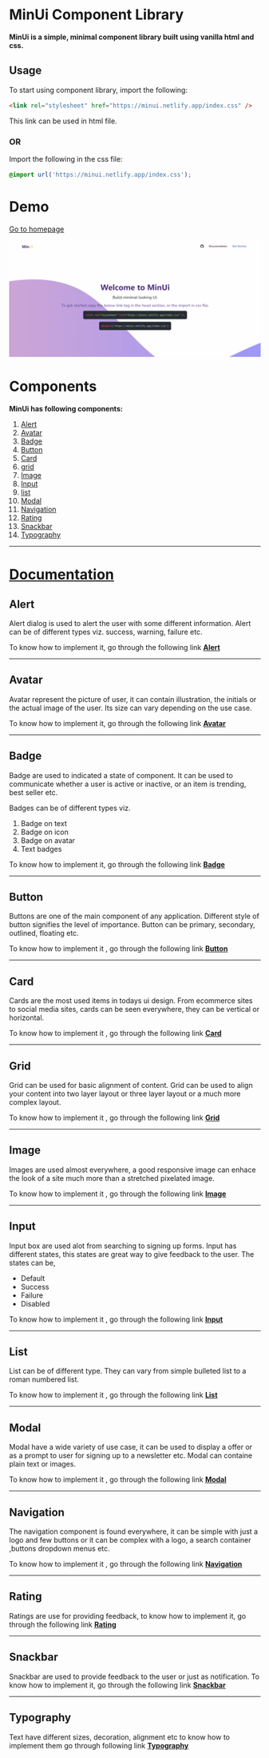 # MinUi Component Library

**MinUi is a simple, minimal component library built using vanilla html and css.**

## Usage

To start using component library, import the following:

```html
<link rel="stylesheet" href="https://minui.netlify.app/index.css" />
```

This link can be used in html file.

### OR

Import the following in the css file:

```css
@import url('https://minui.netlify.app/index.css');
```

# Demo

[Go to homepage](https://minui.netlify.app/index.html)

![Get Started gif](/assets/images/documentation-gif/get-started.gif)

# Components

**MinUi has following components:**

1. [Alert](https://minui.netlify.app/#alert-section 'Alert Component')
2. [Avatar](https://minui.netlify.app/#avatar-section 'Avatar Component')
3. [Badge](https://minui.netlify.app/#badge-section 'Badge Component')
4. [Button](https://minui.netlify.app/#button-section 'Button Component')
5. [Card](https://minui.netlify.app/#card-section 'Card Component')
6. [grid](https://minui.netlify.app/#grid-section 'Grid Component')
7. [Image](https://minui.netlify.app/#image-section 'Image Component')
8. [Input](https://minui.netlify.app/#input-section 'Input Component')
9. [list](https://minui.netlify.app/#list-section 'List Component')
10. [Modal](https://minui.netlify.app/#modal-section 'Modal Component')
11. [Navigation](https://minui.netlify.app/#navigation-section 'Navigaion Component')
12. [Rating](https://minui.netlify.app/#rating-section 'Rating Component')
13. [Snackbar](https://minui.netlify.app/#snackbar-section 'Snackbar Component')
14. [Typography](https://minui.netlify.app/#typography-section 'Typography Component')

---

# [Documentation](https://minui.netlify.app/)

## Alert

Alert dialog is used to alert the user with some different information. Alert can be of different types viz. success, warning, failure etc.

To know how to implement it, go through the following link **[Alert](https://minui.netlify.app/#alert-section 'Alert Component')**

---

## Avatar

Avatar represent the picture of user, it can contain illustration, the initials or the actual image of the user. Its size can vary depending on the use case.

To know how to implement it, go through the following link **[Avatar](https://minui.netlify.app/#avatar-section 'Avatar Component')**

---

## Badge

Badge are used to indicated a state of component. It can be used to communicate whether a user is active or inactive, or an item is trending, best seller etc.

Badges can be of different types viz.

1. Badge on text
2. Badge on icon
3. Badge on avatar
4. Text badges

To know how to implement it, go through the following link **[Badge](https://minui.netlify.app/#badge-section 'Badge Component')**

---

## Button

Buttons are one of the main component of any application. Different style of button signifies the level of importance. Button can be primary, secondary, outlined, floating etc.

To know how to implement it , go through the following link **[Button](https://minui.netlify.app/#button-section 'Button Component')**

---

## Card

Cards are the most used items in todays ui design. From ecommerce sites to social media sites, cards can be seen everywhere, they can be vertical or horizontal.

To know how to implement it , go through the following link **[Card](https://minui.netlify.app/#card-section 'Card Component')**

---

## Grid

Grid can be used for basic alignment of content. Grid can be used to align your content into two layer layout or three layer layout or a much more complex layout.

To know how to implement it , go through the following link **[Grid](https://minui.netlify.app/#grid-section 'Grid Component')**

---

## Image

Images are used almost everywhere, a good responsive image can enhace the look of a site much more than a stretched pixelated image.

To know how to implement it , go through the following link **[Image](https://minui.netlify.app/#image-section 'Image Component')**

---

## Input

Input box are used alot from searching to signing up forms. Input has different states, this states are great way to give feedback to the user. The states can be,

- Default
- Success
- Failure
- Disabled

To know how to implement it , go through the following link **[Input](https://minui.netlify.app/#input-section 'Input Component')**

---

## List

List can be of different type. They can vary from simple bulleted list to a roman numbered list.

To know how to implement it , go through the following link **[List](https://minui.netlify.app/#list-section 'List Component')**

---

## Modal

Modal have a wide variety of use case, it can be used to display a offer or as a prompt to user for signing up to a newsletter etc. Modal can containe plain text or images.

To know how to implement it , go through the following link **[Modal](https://minui.netlify.app/#modal-section 'Modal Component')**

---

## Navigation

The navigation component is found everywhere, it can be simple with just a logo and few buttons or it can be complex with a logo, a search container ,buttons dropdown menus etc.

To know how to implement it , go through the following link **[Navigation](https://minui.netlify.app/#navigation-section 'Navigaion Component')**

---

## Rating

Ratings are use for providing feedback, to know how to implement it, go through
the following link **[Rating](https://minui.netlify.app/#rating-section 'Rating Component')**

---

## Snackbar

Snackbar are used to provide feedback to the user or just as notification.
To know how to implement it, go through the following link **[Snackbar](https://minui.netlify.app/#snackbar-section 'Snackbar Component')**

---

## Typography

Text have different sizes, decoration, alignment etc to know how to implement them go through following link **[Typography](https://minui.netlify.app/#typography-section 'Typography Component')**

